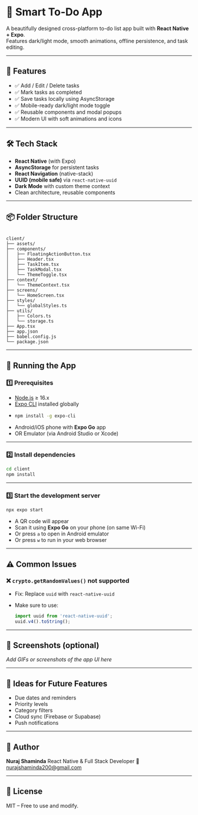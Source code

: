 # 🧠 Smart To-Do App

A beautifully designed cross-platform to-do list app built with **React Native + Expo**.  
Features dark/light mode, smooth animations, offline persistence, and task editing.


---

## 🚀 Features

- ✅ Add / Edit / Delete tasks
- ✅ Mark tasks as completed
- ✅ Save tasks locally using AsyncStorage
- ✅ Mobile-ready dark/light mode toggle
- ✅ Reusable components and modal popups
- ✅ Modern UI with soft animations and icons

---

## 🛠️ Tech Stack

- **React Native** (with Expo)
- **AsyncStorage** for persistent tasks
- **React Navigation** (native-stack)
- **UUID (mobile safe)** via `react-native-uuid`
- **Dark Mode** with custom theme context
- Clean architecture, reusable components

---

## 📦 Folder Structure

```

client/
├── assets/
├── components/
│   ├── FloatingActionButton.tsx
│   ├── Header.tsx
│   ├── TaskItem.tsx
│   ├── TaskModal.tsx
│   └── ThemeToggle.tsx
├── context/
│   └── ThemeContext.tsx
├── screens/
│   └── HomeScreen.tsx
├── styles/
│   └── globalStyles.ts
├── utils/
│   ├── Colors.ts
│   └── storage.ts
├── App.tsx
├── app.json
├── babel.config.js
└── package.json

````

---

## 📲 Running the App

### 1️⃣ Prerequisites

- [Node.js](https://nodejs.org/) ≥ 16.x
- [Expo CLI](https://docs.expo.dev/get-started/installation/) installed globally
- 
  ```bash
  npm install -g expo-cli

* Android/iOS phone with **Expo Go** app
* OR Emulator (via Android Studio or Xcode)

---

### 2️⃣ Install dependencies

```bash
cd client
npm install
```

---

### 3️⃣ Start the development server

```bash
npx expo start
```

* A QR code will appear
* Scan it using **Expo Go** on your phone (on same Wi-Fi)
* Or press `a` to open in Android emulator
* Or press `w` to run in your web browser

---

## ⚠️ Common Issues

### ❌ `crypto.getRandomValues()` not supported

* Fix: Replace `uuid` with `react-native-uuid`
* Make sure to use:

  ```ts
  import uuid from 'react-native-uuid';
  uuid.v4().toString();
  ```

---

## 📸 Screenshots (optional)

*Add GIFs or screenshots of the app UI here*

---

## 🧠 Ideas for Future Features

* Due dates and reminders
* Priority levels
* Category filters
* Cloud sync (Firebase or Supabase)
* Push notifications

---

## 🙌 Author

**Nuraj Shaminda**
React Native & Full Stack Developer
📧 [nurajshaminda200@gmail.com](mailto:nurajshaminda200@gmail.com)

---

## 📄 License

MIT – Free to use and modify.
